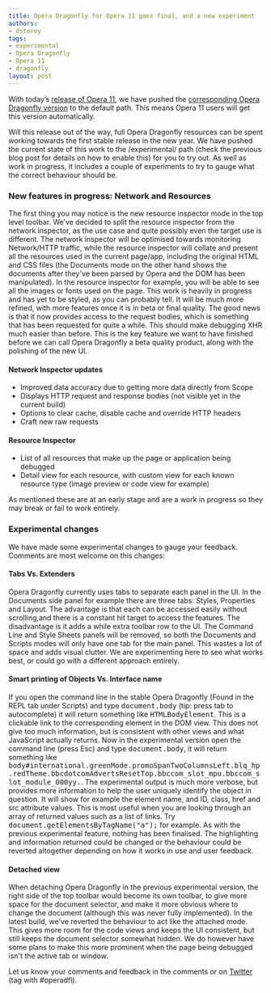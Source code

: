 ```yaml
---
title: Opera Dragonfly for Opera 11 goes final, and a new experiment
authors:
- dstorey
tags:
- experimental
- Opera Dragonfly
- Opera 11
- dragonfly
layout: post
---
```

<p>With today’s <a href="http://www.opera.com/browser/">release of Opera 11</a>, we have pushed the <a href="http://my.opera.com/dragonfly/blog/2010/12/03/getting-opera-dragonfly-ready-for-opera-11">corresponding Opera Dragonfly version</a> to the default path. This means Opera 11 users will get this version automatically.</p>

<p>Will this release out of the way, full Opera Dragonfly resources can be spent working towards the first stable release in the new year. We have pushed the current state of this work to the /experimental/ path (check the previous blog post for details on how to enable this) for you to try out. As well as work in progress, it includes a couple of experiments to try to gauge what the correct behaviour should be.</p>

<h3>New features in progress: Network and Resources</h3>

<p>The first thing you may notice is the new resource inspector mode in the top level toolbar. We’ve decided to split the resource inspector from the network inspector, as the use case and quite possibly even the target use is different. The network inspector will be optimised towards monitoring Network/HTTP traffic, while the resource inspector will collate and present all the resources used in the current page/app, including the original HTML and CSS files (the Documents mode on the other hand shows the documents after they&#39;ve been parsed by Opera and the DOM has been manipulated). In the resource inspector for example, you will be able to see all the images or fonts used on the page. This work is heavily in progress and has yet to be styled, as you can probably tell. It will be much more refined, with more features once it is in beta or final quality. The good news is that it now provides access to the request bodies, which is something that has been requested for quite a while. This should make debugging XHR much easier than before. This is the key feature we want to have finished before we can call Opera Dragonfly a beta quality product, along with the polishing of the new UI.</p>

<h4>Network Inspector updates</h4>

<ul>
    <li>Improved data accuracy due to getting more data directly from Scope</li>
    <li>Displays HTTP request and response bodies (not visible yet in the current build) </li>
    <li>Options to clear cache, disable cache and override HTTP headers</li>
    <li>Craft new raw requests</li>
</ul>

<h4>Resource Inspector</h4>

<ul>
    <li>List of all resources that make up the page or application being debugged</li>
    <li>Detail view for each resource, with custom view for each known resource type (image preview or code view for example)</li>
</ul>

<p>As mentioned these are at an early stage and are a work in progress so they may break or fail to work entirely.</p>
<h3>Experimental changes</h3>

<p>We have made some experimental changes to gauge your feedback. Comments are most welcome on this changes:</p>

<h4>Tabs Vs. Extenders</h4>

<p>Opera Dragonfly currently uses tabs to separate each panel in the UI. In the Documents side panel for example there are three tabs: Styles, Properties and Layout. The advantage is that each can be accessed easily without scrolling,and there is a constant hit target to access the features. The disadvantage is it adds a while extra toolbar row to the UI. The Command Line and Style Sheets panels will be removed, so both the Documents and Scripts modes will only have one tab for the main panel. This wastes a lot of space and adds visual clutter. We are experimenting here to see what works best, or could go with a different approach entirely.</p>

<h4>Smart printing of Objects Vs. Interface name</h4>

<p>If you open the command line in the stable Opera Dragonfly (Found in the REPL tab under Scripts) and type <kbd>document.body</kbd> (tip: press tab to autocomplete) it will return something like <samp>HTMLBodyElement</samp>. This is a clickable link to the corresponding element in the DOM view. This does not give too much information, but is consistent with other views and what JavaScript actually returns. Now in the experimental version open the command line (press Esc) and type <kbd>document.body</kbd>, it will return something like <samp>body#international.greenMode.promoSpanTwoColumnsLeft.blq_hp.redTheme.bbcdotcomAdvertsResetTop.bbccom_slot_mpu.bbccom_slot_module_000yy.</samp>. The experimental output is much more verbose, but provides more information to help the user uniquely identify the object in question. It will show for example the element name, and ID, class, href and src attribute values. This is most useful when you are looking through an array of returned values such as a list of links. Try <kbd>document.getElementsByTagName(&quot;a&quot;);</kbd> for example. As with the previous experimental feature, nothing has been finalised. The highlighting and information returned could be changed or the behaviour could be reverted altogether depending on how it works in use and user feedback.</p>

<h4>Detached view</h4>

<p>When detaching Opera Dragonfly in the previous experimental version, the right side of the top toolbar would become its own toolbar, to give more space for the document selector, and make it more obvious where to change the document (although this was never fully implemented). In the latest build, we&#39;ve reverted the behaviour to act like the attached mode. This gives more room for the code views and keeps the UI consistent, but still keeps the document selector somewhat hidden. We do however have some plans to make this more prominent when the page being debugged isn&#39;t the active tab or window.</p>

<p>Let us know your comments and feedback in the comments or on <a href="http://www.twitter.com/">Twitter</a> (tag with #operadfl).</p>
